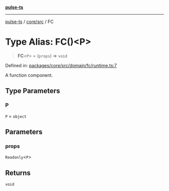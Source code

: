 [**pulse-ts**](../../../README.md)

***

[pulse-ts](../../../README.md) / [core/src](../README.md) / FC

# Type Alias: FC()\<P\>

> **FC**\<`P`\> = (`props`) => `void`

Defined in: [packages/core/src/domain/fc/runtime.ts:7](https://github.com/jlehett/pulse-ts/blob/4869ef2c4af7bf37d31e2edd2d6d1ba148133fb2/packages/core/src/domain/fc/runtime.ts#L7)

A function component.

## Type Parameters

### P

`P` = `object`

## Parameters

### props

`Readonly`\<`P`\>

## Returns

`void`
